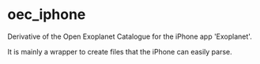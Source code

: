 oec_iphone
==========

Derivative of the Open Exoplanet Catalogue for the iPhone app 'Exoplanet'.

It is mainly a wrapper to create files that the iPhone can easily parse.
